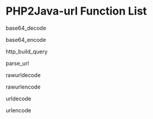 # PHP2Java-url Function List

base64_decode

base64_encode

http_build_query

parse_url

rawurldecode

rawurlencode

urldecode

urlencode